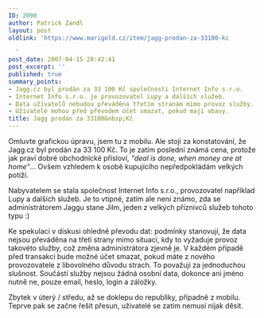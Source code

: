 ```yaml
---
ID: 2098
author: Patrick Zandl
layout: post
oldlink: 'https://www.marigold.cz/item/jagg-prodan-za-33100-kc

  '
post_date: 2007-04-15 20:42:41
post_excerpt: ''
published: true
summary_points:
- Jagg.cz byl prodán za 33 100 Kč společnosti Internet Info s.r.o.
- Internet Info s.r.o. je provozovatel Lupy a dalších služeb.
- Data uživatelů nebudou převáděna třetím stranám mimo provoz služby.
- Uživatelé mohou před převodem účet smazat, pokud mají obavy.
title: Jagg prodán za 33100&nbsp;Kč
---
```


Omluvte grafickou úpravu, jsem tu z mobilu. Ale stojí za konstatování, že Jagg.cz byl prodán za 33 100 Kč. To je zatím poslední známá cena, protože jak praví dobré obchodnické přísloví, <em>"deal is done, when money are at home"</em>... Ovšem vzhledem k osobě kupujícího nepředpokládám velkých potíží. 

Nabyvatelem se stala společnost Internet Info s.r.o., provozovatel například Lupy a dalších služeb. Je to vtipné, zatím ale není známo, zda se administrátorem Jaggu stane Jilm, jeden z velkých příznivců služeb tohoto typu :)

Ke spekulaci v diskusi ohledně převodu dat: podmínky stanovují, že data nejsou převáděna na třetí strany mimo situaci, kdy to vyžaduje provoz takovéto služby, což změna administrátora zjevně je. V každém případě před transakcí bude možné účet smazat, pokud máte z nového provozovatele z libovolného důvodu strach. To považuji za jednoduchou slušnost. Součástí služby nejsou žádná osobní data, dokonce ani jméno nutně ne, pouze email, heslo, login a záložky. 

Zbytek v úterý / středu, až se doklepu do republiky, případně z mobilu. Teprve pak se začne řešit přesun, uživatelé se zatím nemusí nijak děsit.